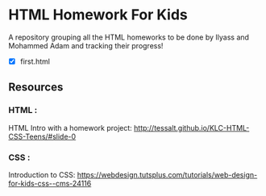 # HTML Homework For Kids

A repository grouping all the HTML homeworks to be done by Ilyass and Mohammed Adam and tracking their progress!

* [x] first.html

## Resources

### HTML :

HTML Intro with a homework project: http://tessalt.github.io/KLC-HTML-CSS-Teens/#slide-0

### CSS :

Introduction to CSS: https://webdesign.tutsplus.com/tutorials/web-design-for-kids-css--cms-24116

